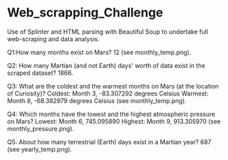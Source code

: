 # Web_scrapping_Challenge
Use of Splinter and HTML parsing with Beautiful Soup to undertake full web-scraping and data analysis.


Q1:How many months exist on Mars?
12 (see monthly_temp.png).

Q2: How many Martian (and not Earth) days' worth of data exist in the scraped dataset?
1866.

Q3: What are the coldest and the warmest months on Mars (at the location of Curiosity)? 
Coldest: Month 3, -83.307292 degrees Celsius
Warmest: Month 8, -68.382979	degrees Celsius
(see monthly_temp.png).

Q4: Which months have the lowest and the highest atmospheric pressure on Mars? 
Lowest: Month 6, 745.095890
Highest: Month 9, 913.305970
(see monthly_pressure.png).

Q5: About how many terrestrial (Earth) days exist in a Martian year? 
687 (see yearly_temp.png).

